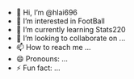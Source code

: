 - 👋 Hi, I’m @hlai696
- 👀 I’m interested in FootBall
- 🌱 I’m currently learning Stats220
- 💞️ I’m looking to collaborate on ...
- 📫 How to reach me ...
- 😄 Pronouns: ...
- ⚡ Fun fact: ...

<!---
hlai696/hlai696 is a ✨ special ✨ repository because its `README.md` (this file) appears on your GitHub profile.
You can click the Preview link to take a look at your changes.
--->
